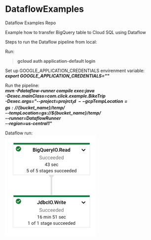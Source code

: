 # DataflowExamples
Dataflow Examples Repo

Example how to transfer BigQuery table to Cloud SQL using Dataflow

Steps to run the Dataflow pipeline from local:

Run:<br />
  > **gcloud auth application-default login**

Set up GOOGLE_APPLICATION_CREDENTIALS envirenment variable:<br />
  ***export GOOGLE_APPLICATION_CREDENTIALS="<your path for the key>"***
  
 Run the pipeline:<br />
  ***mvn -Pdataflow-runner compile exec:java \
    -Dexec.mainClass=com.click.example.BikeTrip \
    -Dexec.args="--project=${projrct_id} \
    --gcpTempLocation=gs://${bucket_name}/temp/ \
    --tempLocation=gs://${bucket_name}/temp/ \
    --runner=DataflowRunner \
    --region=us-central1"***
  
 Dataflow run:<br />
 ![alt text](BigQueryDataflowCloudSQL.png)
